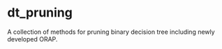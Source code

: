 # dt_pruning
A collection of methods for pruning binary decision tree including newly developed ORAP.
